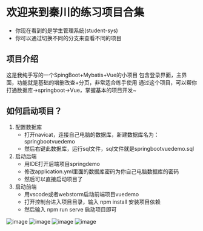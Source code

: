 # 欢迎来到秦川的练习项目合集

- 你现在看到的是学生管理系统(student-sys)
- 你可以通过切换不同的分支来查看不同的项目

## 项目介绍
这是我纯手写的一个SpingBoot+Mybatis+Vue的小项目
包含登录界面，主界面，功能就是基础的增删改查+分页，非常适合练手使用
通过这个项目，可以帮你打通数据库->springboot->Vue，掌握基本的项目开发~

## 如何启动项目？
1. 配置数据库
   - 打开navicat，连接自己电脑的数据库，新建数据库名为：springbootvuedemo
   - 然后右键此数据库，运行sql文件，sql文件就是springbootvuedemo.sql
2. 启动后端
   - 用IDE打开后端项目springdemo
   - 修改application.yml里面的数据库密码为你自己电脑数据库的密码
   - 然后可以直接启动项目了
3. 启动前端
   - 用vscode或者webstorm启动前端项目vuedemo
   - 打开控制台进入项目目录，输入 npm install 安装项目依赖
   - 然后输入 npm run serve 启动项目即可

   
![image](https://github.com/Qinchuan008/SpringBootDemo/assets/87808576/1f53deae-2e6a-4528-8dd4-8a00d2cc7348)
![image](https://github.com/Qinchuan008/SpringBootDemo/assets/87808576/e31191e5-fcb0-48b5-be33-c8cc469ae26e)
![image](https://github.com/Qinchuan008/SpringBootDemo/assets/87808576/94db3422-bbcb-4726-ba34-40d6f8debf32)
![image](https://github.com/Qinchuan008/SpringBootDemo/assets/87808576/699edf3a-e4ea-4a14-85e3-2ed60e6bfe59)

